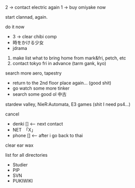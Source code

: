 2 -> contact electric again
1 -> buy omiyake now

start clannad, again.

do it now
- 3 -> clear chibi comp 
- 時をかける少女
- jdrama

1. make list what to bring home from  mark&fri, petch, etc
2. contact tokyo fri in advance (tarm gank, kyo)

search more aero, tapestry 
- return to the 2nd floor place again... (good shit)
- go watch some more tinker
- search some good ol 中古

stardew valley, 
NieR:Automata,
E3 games (shit I need ps4...)

cancel
- denki [] <-- next contact
- NET　「X」
- phone [] <-- after i go back to thai



clear ear wax

list for all directories
- Studier
- PIP
- SVN
- PUKIWIKI
